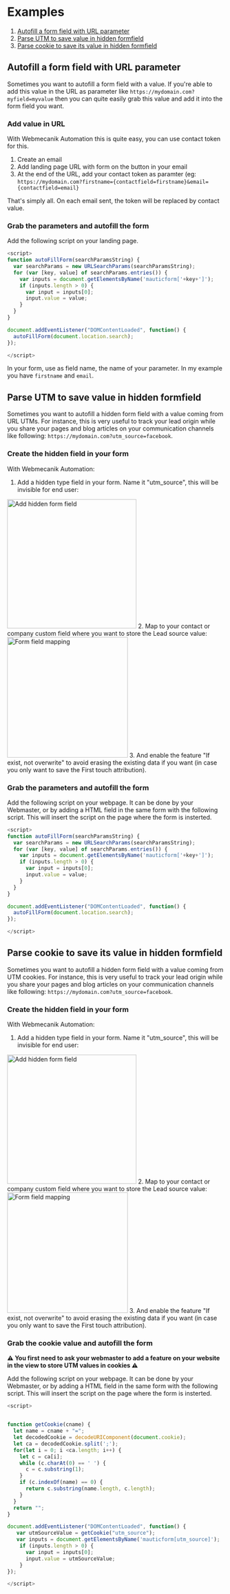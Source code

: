 # Examples
1. [Autofill a form field with URL parameter](#autofill-a-form-field-with-url-parameter)
2. [Parse UTM to save value in hidden formfield](#parse-utm-to-save-value-in-hidden-formfield)
3. [Parse cookie to save its value in hidden formfield](#parse-cookie-to-save-its-value-in-hidden-formfield)

## Autofill a form field with URL parameter
Sometimes you want to autofill a form field with a value. If you're able to add this value in the URL as parameter like `https://mydomain.com?myfield=myvalue` then you can quite easily grab this value and add it into the form field you want.

### Add value in URL
With Webmecanik Automation this is quite easy, you can use contact token for this.
1. Create an email
2. Add landing page URL with form on the button in your email
3. At the end of the URL, add your contact token as paramter (eg: `https://mydomain.com?firstname={contactfield=firstname}&email={contactfield=email}`

That's simply all. On each email sent, the token will be replaced by contact value.

### Grab the parameters and autofill the form
Add the following script on your landing page.

```javascript
<script>
function autoFillForm(searchParamsString) {
  var searchParams = new URLSearchParams(searchParamsString);
  for (var [key, value] of searchParams.entries()) {
    var inputs = document.getElementsByName('mauticform['+key+']');
    if (inputs.length > 0) {
      var input = inputs[0];
      input.value = value;
    }
  }
}

document.addEventListener("DOMContentLoaded", function() {
  autoFillForm(document.location.search);
});

</script>
```

In your form, use as field name, the name of your parameter. In my example you have `firstname` and `email`.

## Parse UTM to save value in hidden formfield
Sometimes you want to autofill a hidden form field with a value coming from URL UTMs. For instance, this is very useful to track your lead origin while you share your pages and blog articles on your communication channels like following: `https://mydomain.com?utm_source=facebook`.

### Create the hidden field in your form
With Webmecanik Automation:

1. Add a hidden type field in your form. Name it "utm_source", this will be invisible for end user:
<img width="300" alt="Add hidden form field" src="https://user-images.githubusercontent.com/14075239/130429400-f25a845d-d8f1-4daf-ada1-33d540fa102e.png">
2. Map to your contact or company custom field where you want to store the Lead source value:
<img width="280" alt="Form field mapping" src="https://user-images.githubusercontent.com/14075239/130427299-bf5451f4-27f7-4b66-81b6-d6a0912a1580.png">
3. And enable the feature "If exist, not overwrite" to avoid erasing the existing data if you want (in case you only want to save the First touch attribution).

### Grab the parameters and autofill the form
Add the following script on your webpage. It can be done by your Webmaster, or by adding a HTML field in the same form with the following script. This will insert the script on the page where the form is insterted.

```javascript
<script>
function autoFillForm(searchParamsString) {
  var searchParams = new URLSearchParams(searchParamsString);
  for (var [key, value] of searchParams.entries()) {
    var inputs = document.getElementsByName('mauticform['+key+']');
    if (inputs.length > 0) {
      var input = inputs[0];
      input.value = value;
    }
  }
}

document.addEventListener("DOMContentLoaded", function() {
  autoFillForm(document.location.search);
});

</script>
```

## Parse cookie to save its value in hidden formfield
Sometimes you want to autofill a hidden form field with a value coming from UTM cookies. For instance, this is very useful to track your lead origin while you share your pages and blog articles on your communication channels like following: `https://mydomain.com?utm_source=facebook`.

### Create the hidden field in your form
With Webmecanik Automation:

1. Add a hidden type field in your form. Name it "utm_source", this will be invisible for end user:
<img width="300" alt="Add hidden form field" src="https://user-images.githubusercontent.com/14075239/130429400-f25a845d-d8f1-4daf-ada1-33d540fa102e.png">
2. Map to your contact or company custom field where you want to store the Lead source value:
<img width="280" alt="Form field mapping" src="https://user-images.githubusercontent.com/14075239/130427299-bf5451f4-27f7-4b66-81b6-d6a0912a1580.png">
3. And enable the feature "If exist, not overwrite" to avoid erasing the existing data if you want (in case you only want to save the First touch attribution).

### Grab the cookie value and autofill the form
**⚠️ You first need to ask your webmaster to add a feature on your website in the view to store UTM values in cookies ⚠️**

Add the following script on your webpage. It can be done by your Webmaster, or by adding a HTML field in the same form with the following script. This will insert the script on the page where the form is insterted.

```javascript
<script>


function getCookie(cname) {
  let name = cname + "=";
  let decodedCookie = decodeURIComponent(document.cookie);
  let ca = decodedCookie.split(';');
  for(let i = 0; i <ca.length; i++) {
    let c = ca[i];
    while (c.charAt(0) == ' ') {
      c = c.substring(1);
    }
    if (c.indexOf(name) == 0) {
      return c.substring(name.length, c.length);
    }
  }
  return "";
}

document.addEventListener("DOMContentLoaded", function() {
   var utmSourceValue = getCookie("utm_source");
   var inputs = document.getElementsByName('mauticform[utm_source]');
    if (inputs.length > 0) {
      var input = inputs[0];
      input.value = utmSourceValue;
    }
});

</script>
```
